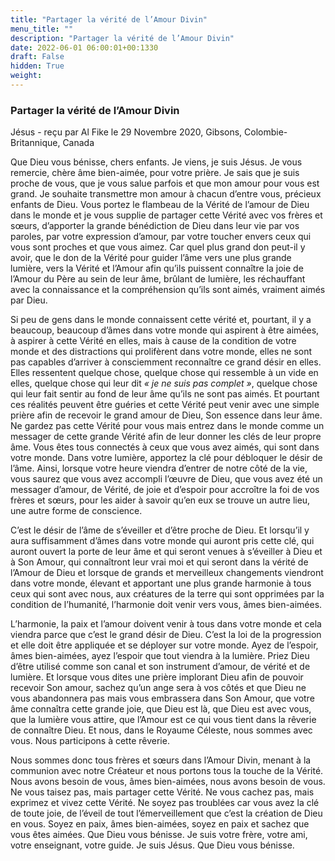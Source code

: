 ```yaml
---
title: "Partager la vérité de l’Amour Divin"
menu_title: ""
description: "Partager la vérité de l’Amour Divin"
date: 2022-06-01 06:00:01+00:1330
draft: False
hidden: True
weight:
---
```

### Partager la vérité de l’Amour Divin

Jésus - reçu par Al Fike le 29 Novembre 2020, Gibsons, Colombie-Britannique, Canada

Que Dieu vous bénisse, chers enfants. Je viens, je suis Jésus. Je vous remercie, chère âme bien-aimée, pour votre prière. Je sais que je suis proche de vous, que je vous salue parfois et que mon amour pour vous est grand. Je souhaite transmettre mon amour à chacun d’entre vous, précieux enfants de Dieu. Vous portez le flambeau de la Vérité de l’amour de Dieu dans le monde et je vous supplie de partager cette Vérité avec vos frères et sœurs, d’apporter la grande bénédiction de Dieu dans leur vie par vos paroles, par votre expression d’amour, par votre toucher envers ceux qui vous sont proches et que vous aimez. Car quel plus grand don peut-il y avoir, que le don de la Vérité pour guider l’âme vers une plus grande lumière, vers la Vérité et l’Amour afin qu’ils puissent connaître la joie de l’Amour du Père au sein de leur âme, brûlant de lumière, les réchauffant avec la connaissance et la compréhension qu’ils sont aimés, vraiment aimés par Dieu.

Si peu de gens dans le monde connaissent cette vérité et, pourtant, il y a beaucoup, beaucoup d’âmes dans votre monde qui aspirent à être aimées, à aspirer à cette Vérité en elles, mais à cause de la condition de votre monde et des distractions qui prolifèrent dans votre monde, elles ne sont pas capables d’arriver à consciemment reconnaître ce grand désir en elles. Elles ressentent quelque chose, quelque chose qui ressemble à un vide en elles, quelque chose qui leur dit *« je ne suis pas complet »*, quelque chose qui leur fait sentir au fond de leur âme qu’ils ne sont pas aimés. Et pourtant ces réalités peuvent être guéries et cette Vérité peut venir avec une simple prière afin de recevoir le grand amour de Dieu, Son essence dans leur âme. Ne gardez pas cette Vérité pour vous mais entrez dans le monde comme un messager de cette grande Vérité afin de leur donner les clés de leur propre âme. Vous êtes tous connectés à ceux que vous avez aimés, qui sont dans votre monde. Dans votre lumière, apportez la clé pour débloquer le désir de l’âme. Ainsi, lorsque votre heure viendra d’entrer de notre côté de la vie, vous saurez que vous avez accompli l’œuvre de Dieu, que vous avez été un messager d’amour, de Vérité, de joie et d’espoir pour accroître la foi de vos frères et sœurs, pour les aider à savoir qu’en eux se trouve un autre lieu, une autre forme de conscience.

C’est le désir de l’âme de s’éveiller et d’être proche de Dieu. Et lorsqu’il y aura suffisamment d’âmes dans votre monde qui auront pris cette clé, qui auront ouvert la porte de leur âme et qui seront venues à s’éveiller à Dieu et à Son Amour, qui connaîtront leur vrai moi et qui seront dans la vérité de l’Amour de Dieu et lorsque de grands et merveilleux changements viendront dans votre monde, élevant et apportant une plus grande harmonie à tous ceux qui sont avec nous, aux créatures de la terre qui sont opprimées par la condition de l’humanité, l’harmonie doit venir vers vous, âmes bien-aimées.

L’harmonie, la paix et l’amour doivent venir à tous dans votre monde et cela viendra parce que c’est le grand désir de Dieu. C’est la loi de la progression et elle doit être appliquée et se déployer sur votre monde. Ayez de l’espoir, âmes bien-aimées, ayez l’espoir que tout viendra à la lumière. Priez Dieu d’être utilisé comme son canal et son instrument d’amour, de vérité et de lumière. Et lorsque vous dites une prière implorant Dieu afin de pouvoir recevoir Son amour, sachez qu’un ange sera à vos côtés et que Dieu ne vous abandonnera pas mais vous embrassera dans Son Amour, que votre âme connaîtra cette grande joie, que Dieu est là, que Dieu est avec vous, que la lumière vous attire, que l’Amour est ce qui vous tient dans la rêverie de connaître Dieu. Et nous, dans le Royaume Céleste, nous sommes avec vous. Nous participons à cette rêverie.

Nous sommes donc tous frères et sœurs dans l’Amour Divin, menant à la communion avec notre Créateur et nous portons tous la touche de la Vérité. Nous avons besoin de vous, âmes bien-aimées, nous avons besoin de vous. Ne vous taisez pas, mais partager cette Vérité. Ne vous cachez pas, mais exprimez et vivez cette Vérité. Ne soyez pas troublées car vous avez la clé de toute joie, de l’éveil de tout l’émerveillement que c’est la création de Dieu en vous. Soyez en paix, âmes bien-aimées, soyez en paix et sachez que vous êtes aimées. Que Dieu vous bénisse. Je suis votre frère, votre ami, votre enseignant, votre guide. Je suis Jésus. Que Dieu vous bénisse.
